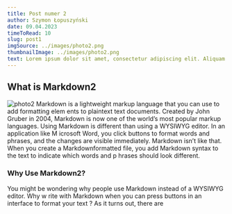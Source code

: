 ```yaml
---
title: Post numer 2
author: Szymon Łopuszyński
date: 09.04.2023
timeToRead: 10
slug: post1
imgSource: ../images/photo2.png
thumbnailImage: ../images/photo2.png
text: Lorem ipsum dolor sit amet, consectetur adipiscing elit. Aliquam ac nibh vel 
---
```

## What is Markdown2
![photo2](https://mdg.imgix.net/assets/images/vscode.png?auto=format&fit=clip&q=40&w=1080)
Markdown is a lightweight markup language that you can use to add formatting elem
ents to plaintext text documents. Created by John Gruber in 2004, Markdown is now
 one of the world’s most popular markup languages.
Using Markdown is different than using a WYSIWYG editor. In an application like M
icrosoft Word, you click buttons to format words and phrases, and the changes are
 visible immediately. Markdown isn’t like that. When you create a Markdownformatted file, you add Markdown syntax to the text to indicate which words and p
hrases should look different.
### Why Use Markdown2?
You might be wondering why people use Markdown instead of a WYSIWYG editor. Why w
rite with Markdown when you can press buttons in an interface to format your text
? As it turns out, there are